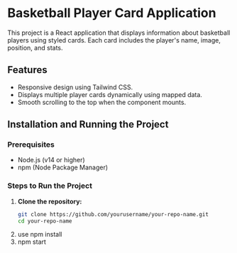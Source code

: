 # Basketball Player Card Application

This project is a React application that displays information about basketball players using styled cards. Each card includes the player's name, image, position, and stats.

## Features

- Responsive design using Tailwind CSS.
- Displays multiple player cards dynamically using mapped data.
- Smooth scrolling to the top when the component mounts.

## Installation and Running the Project

### Prerequisites

- Node.js (v14 or higher)
- npm (Node Package Manager)

### Steps to Run the Project

1. **Clone the repository:**
   ```bash
   git clone https://github.com/yourusername/your-repo-name.git
   cd your-repo-name

2. use npm install 
3. npm start